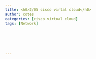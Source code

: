 ```yaml
---
title: <h0>2/05 cisco virtal cloud</h0>
author: cotes   
categories: [cisco virtual cloud]
tags: [Network]






---
```


# 